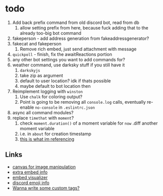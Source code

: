 # todo

1. Add back prefix command from old discord bot, read from db
   1. allow setting prefix from here, because fuck adding that to the already too-big bot command
2. fakeperson - add address generation from fakeaddressgenerator?
3. fakecat and fakeperson
   1. Remove rich embed, just send attachment with message
4. `quickpoll` - finish, fix the awaitReactions portion
5. any other bot settings you want to add commands for?
6. weather command, use darksky stuff if you still have it
   1. `darkskyjs`
   2. take zip as argument
   3. default to user location? idk if thats possible
   4. maybe default to bot location then
7. Reimplement logging with `winston`
   1. Use `chalk` for coloring output?
   2. Point is going to be removing all `console.log` calls, eventually re-enable `no-console` in `.eslintrc.json`
8. async all command modules?
9. replace `timethat` with `moment`?
   1. check `moment.duration()` of a moment variable for `now` .diff another moment variable
   2. i.e. in `about` for creation timestamp
   3. [this is what im referencing](https://stackoverflow.com/questions/18623783/get-the-time-difference-between-two-datetimes/18624295)

## Links

- [canvas for image manipulation](https://discordjs.guide/popular-topics/canvas.html#setting-up-canvas)
- [extra embed info](https://discordjs.guide/popular-topics/embeds.html#embed-preview)
- [embed visualizer](https://leovoel.github.io/embed-visualizer/)
- [discord emoji info](https://github.com/AnIdiotsGuide/discordjs-bot-guide/blob/master/coding-guides/using-emojis.md)
- [Wanna write some custom tags?](https://developer.mozilla.org/en-US/docs/Web/JavaScript/Reference/Template_literals#Tagged_templates)

